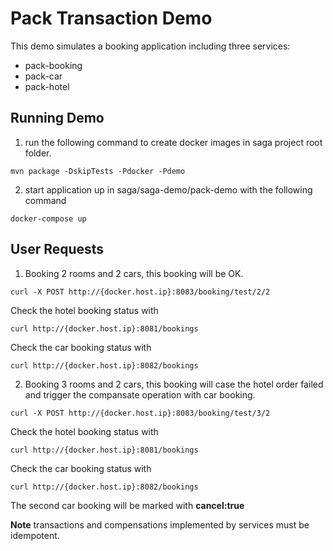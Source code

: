 # Pack Transaction Demo
This demo simulates a booking application including three services:
* pack-booking
* pack-car
* pack-hotel

## Running Demo
1. run the following command to create docker images in saga project root folder.
```
mvn package -DskipTests -Pdocker -Pdemo
```

2. start application up in saga/saga-demo/pack-demo with the following command
```
docker-compose up
```

## User Requests
1. Booking 2 rooms and 2 cars, this booking will be OK.
```
curl -X POST http://{docker.host.ip}:8083/booking/test/2/2
```
Check the hotel booking status with
```
curl http://{docker.host.ip}:8081/bookings
```
Check the car booking status with
```
curl http://{docker.host.ip}:8082/bookings

```

2. Booking 3 rooms and 2 cars, this booking will case the hotel order failed and trigger the compansate operation with car booking.
```
curl -X POST http://{docker.host.ip}:8083/booking/test/3/2
```
Check the hotel booking status with
```
curl http://{docker.host.ip}:8081/bookings
```
Check the car booking status with
```
curl http://{docker.host.ip}:8082/bookings
```
The second car booking will be marked with **cancel:true**


**Note** transactions and compensations implemented by services must be idempotent.
